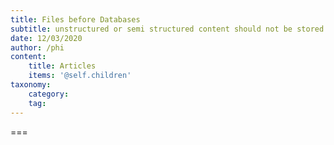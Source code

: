 ```yaml
---
title: Files before Databases
subtitle: unstructured or semi structured content should not be stored in a constrained structure. 
date: 12/03/2020
author: /phi
content:
    title: Articles
    items: '@self.children'
taxonomy:
    category: 
    tag: 
---
```




===


